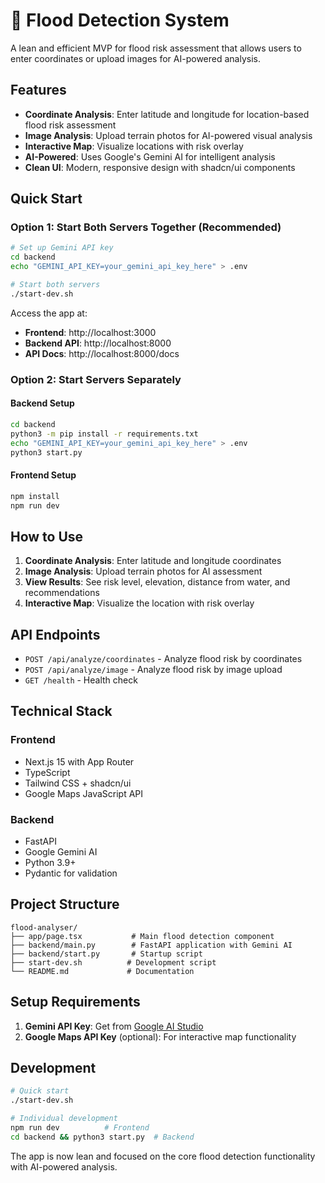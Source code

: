 # 🌊 Flood Detection System

A lean and efficient MVP for flood risk assessment that allows users to enter coordinates or upload images for AI-powered analysis.

## Features

- **Coordinate Analysis**: Enter latitude and longitude for location-based flood risk assessment
- **Image Analysis**: Upload terrain photos for AI-powered visual analysis
- **Interactive Map**: Visualize locations with risk overlay
- **AI-Powered**: Uses Google's Gemini AI for intelligent analysis
- **Clean UI**: Modern, responsive design with shadcn/ui components

## Quick Start

### Option 1: Start Both Servers Together (Recommended)

```bash
# Set up Gemini API key
cd backend
echo "GEMINI_API_KEY=your_gemini_api_key_here" > .env

# Start both servers
./start-dev.sh
```

Access the app at:
- **Frontend**: http://localhost:3000
- **Backend API**: http://localhost:8000
- **API Docs**: http://localhost:8000/docs

### Option 2: Start Servers Separately

#### Backend Setup
```bash
cd backend
python3 -m pip install -r requirements.txt
echo "GEMINI_API_KEY=your_gemini_api_key_here" > .env
python3 start.py
```

#### Frontend Setup
```bash
npm install
npm run dev
```

## How to Use

1. **Coordinate Analysis**: Enter latitude and longitude coordinates
2. **Image Analysis**: Upload terrain photos for AI assessment
3. **View Results**: See risk level, elevation, distance from water, and recommendations
4. **Interactive Map**: Visualize the location with risk overlay

## API Endpoints

- `POST /api/analyze/coordinates` - Analyze flood risk by coordinates
- `POST /api/analyze/image` - Analyze flood risk by image upload
- `GET /health` - Health check

## Technical Stack

### Frontend
- Next.js 15 with App Router
- TypeScript
- Tailwind CSS + shadcn/ui
- Google Maps JavaScript API

### Backend
- FastAPI
- Google Gemini AI
- Python 3.9+
- Pydantic for validation

## Project Structure

```
flood-analyser/
├── app/page.tsx           # Main flood detection component
├── backend/main.py        # FastAPI application with Gemini AI
├── backend/start.py       # Startup script
├── start-dev.sh          # Development script
└── README.md             # Documentation
```

## Setup Requirements

1. **Gemini API Key**: Get from [Google AI Studio](https://aistudio.google.com/app/apikey)
2. **Google Maps API Key** (optional): For interactive map functionality

## Development

```bash
# Quick start
./start-dev.sh

# Individual development
npm run dev          # Frontend
cd backend && python3 start.py  # Backend
```

The app is now lean and focused on the core flood detection functionality with AI-powered analysis.
